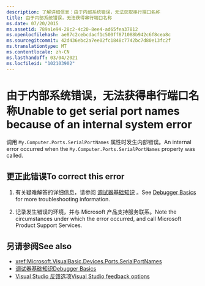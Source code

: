 ```yaml
---
description: 了解详细信息：由于内部系统错误，无法获取串行端口名称
title: 由于内部系统错误，无法获得串行端口名称
ms.date: 07/20/2015
ms.assetid: 789a1e94-28c2-4c20-8ee4-ad65fea37812
ms.openlocfilehash: ae87c2cebcdacf1c500ff871088b942c6f8cea8c
ms.sourcegitcommit: 42d436ebc2a7ee02fc1848c7742bc7d80e13fc2f
ms.translationtype: MT
ms.contentlocale: zh-CN
ms.lasthandoff: 03/04/2021
ms.locfileid: "102103902"
---
```

# <a name="unable-to-get-serial-port-names-because-of-an-internal-system-error"></a><span data-ttu-id="ee016-103">由于内部系统错误，无法获得串行端口名称</span><span class="sxs-lookup"><span data-stu-id="ee016-103">Unable to get serial port names because of an internal system error</span></span>

<span data-ttu-id="ee016-104">调用 `My.Computer.Ports.SerialPortNames` 属性时发生内部错误。</span><span class="sxs-lookup"><span data-stu-id="ee016-104">An internal error occurred when the `My.Computer.Ports.SerialPortNames` property was called.</span></span>  
  
## <a name="to-correct-this-error"></a><span data-ttu-id="ee016-105">更正此错误</span><span class="sxs-lookup"><span data-stu-id="ee016-105">To correct this error</span></span>  
  
1. <span data-ttu-id="ee016-106">有关疑难解答的详细信息，请参阅 [调试器基础知识](/visualstudio/debugger/debugger-basics) 。</span><span class="sxs-lookup"><span data-stu-id="ee016-106">See [Debugger Basics](/visualstudio/debugger/debugger-basics) for more troubleshooting information.</span></span>  
  
2. <span data-ttu-id="ee016-107">记录发生错误的环境，并与 Microsoft 产品支持服务联系。</span><span class="sxs-lookup"><span data-stu-id="ee016-107">Note the circumstances under which the error occurred, and call Microsoft Product Support Services.</span></span>  
  
## <a name="see-also"></a><span data-ttu-id="ee016-108">另请参阅</span><span class="sxs-lookup"><span data-stu-id="ee016-108">See also</span></span>

- <xref:Microsoft.VisualBasic.Devices.Ports.SerialPortNames>
- [<span data-ttu-id="ee016-109">调试器基础知识</span><span class="sxs-lookup"><span data-stu-id="ee016-109">Debugger Basics</span></span>](/visualstudio/debugger/debugger-basics)
- [<span data-ttu-id="ee016-110">Visual Studio 反馈选项</span><span class="sxs-lookup"><span data-stu-id="ee016-110">Visual Studio feedback options</span></span>](/visualstudio/ide/feedback-options)
